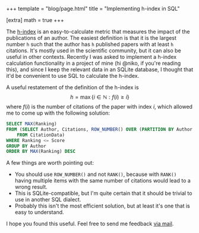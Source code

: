 +++
template = "blog/page.html"
title = "Implementing h-index in SQL"

[extra]
math = true
+++

The [h-index](https://en.wikipedia.org/wiki/H-index) is an easy-to-calculate metric that measures the impact of the publications of an author. The easiest definition is that it is the largest number `h` such that the author has `h` published papers with at least `h` citations. It's mostly used in the scientific community, but it can also be useful in other contexts. Recently I was asked to implement a h-index calculation functionality in a project of mine (hi @niko, if you're reading this), and since I keep the relevant data in an SQLite database, I thought that it'd be convenient to use SQL to calculate the h-index.

A useful restatement of the definition of the h-index is $$h =\max\lbrace i \in \mathbb{N}: f(i) \ge i \rbrace$$
where $f(i)$ is the number of citations of the paper with index $i$, which allowed me to come up with the following solution:

```sql
SELECT MAX(Ranking)
FROM (SELECT Author, Citations, ROW_NUMBER() OVER (PARTITION BY Author ORDER BY Citations DESC) AS Ranking
    FROM CitationData)
WHERE Ranking <= Score
GROUP BY Author
ORDER BY MAX(Ranking) DESC
```

A few things are worth pointing out:
- You should use `ROW_NUMBER()` and not `RANK()`, because with `RANK()` having multiple items with the same number of citations would lead to a wrong result.
- This is SQLite-compatible, but I'm quite certain that it should be trivial to use in another SQL dialect.
- Probably this isn't the most efficient solution, but at least it's one that is easy to understand.

I hope you found this useful. Feel free to send me feedback [via mail](mailto:mail@xyquadrat.ch).
